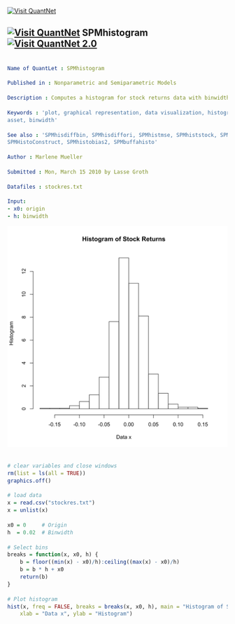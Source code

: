 
[<img src="https://github.com/QuantLet/Styleguide-and-Validation-procedure/blob/master/pictures/banner.png" alt="Visit QuantNet">](http://quantlet.de/index.php?p=info)

## [<img src="https://github.com/QuantLet/Styleguide-and-Validation-procedure/blob/master/pictures/qloqo.png" alt="Visit QuantNet">](http://quantlet.de/) **SPMhistogram** [<img src="https://github.com/QuantLet/Styleguide-and-Validation-procedure/blob/master/pictures/QN2.png" width="60" alt="Visit QuantNet 2.0">](http://quantlet.de/d3/ia)

```yaml

Name of QuantLet : SPMhistogram

Published in : Nonparametric and Semiparametric Models

Description : Computes a histogram for stock returns data with binwidth h = 0.02 and origin x0 = 0.

Keywords : 'plot, graphical representation, data visualization, histogram, financial, returns,
asset, binwidth'

See also : 'SPMhisdiffbin, SPMhisdiffori, SPMhistmse, SPMhiststock, SPMstockreturnhisto,
SPMHistoConstruct, SPMhistobias2, SPMbuffahisto'

Author : Marlene Mueller

Submitted : Mon, March 15 2010 by Lasse Groth

Datafiles : stockres.txt

Input: 
- x0: origin
- h: binwidth

```

![Picture1](SPMhistogram-1.png)


```r

# clear variables and close windows
rm(list = ls(all = TRUE))
graphics.off()

# load data
x = read.csv("stockres.txt") 
x = unlist(x)

x0 = 0     # Origin
h  = 0.02  # Binwidth

# Select bins
breaks = function(x, x0, h) {
    b = floor((min(x) - x0)/h):ceiling((max(x) - x0)/h)
    b = b * h + x0
    return(b)
}

# Plot histogram
hist(x, freq = FALSE, breaks = breaks(x, x0, h), main = "Histogram of Stock Returns", 
    xlab = "Data x", ylab = "Histogram")
```
